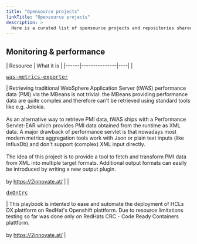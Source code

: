 ```yaml
---
title: "Opensource projects"
linkTitle: "Opensource projects"
description: >
  Here is a curated list of opensource projects and repositories shared by professionals, partners, customers in the HCL DX Space
---
```


## Monitoring & performance

| Resource      | What it is |
|------|---------------|----|
| <pre><a href="https://github.com/2innovate/was-metrics-exporter" target="_blank" >was-metrics-exporter</a></pre>  | Retrieving traditional WebSphere Application Server (tWAS) performance data (PMI) via the MBeans is not trivial: the MBeans providing performance data are quite complex and therefore can't be retrieved using standard tools like e.g. Jolokia.<br><br>As an alternative way to retrieve PMI data, tWAS ships with a Performance Servlet-EAR which provides PMI data obtained from the runtime as XML data. A major drawback of performance servlet is that nowadays most modern metrics aggregation tools work with Json or plain text inputs (like InfluxDb) and don't support (complex) XML input directly.<br><br>The idea of this project is to provide a tool to fetch and transform PMI data from XML into multiple target formats. Additional output formats can easily be introduced by writing a new output plugin.<br><br>by <a href="https://2innovate.at/" taget="_blank" >https://2innovate.at/</a> |
| <pre><a href="https://github.com/hhue13/ansible/tree/master/dxOnCrc" target="_blank" >dxOnCrc</a></pre>  | This playbook is intented to ease and automate the deployment of HCLs DX plattform on RedHat's Openshift plattform. Due to resource limitations testing so far was done only on RedHats CRC - Code Ready Containers plattform.<br><br>by <a href="https://2innovate.at/" taget="_blank" >https://2innovate.at/</a> |